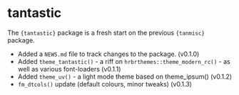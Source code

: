 # tantastic

The `{tantastic}` package is a fresh start on the previous `{tanmisc}` package.

- Added a `NEWS.md` file to track changes to the package. (v0.1.0)
- Added `theme_tantastic()` - a riff on `hrbrthemes::theme_modern_rc()` - as well as various font-loaders (v0.1.1)
- Added `theme_uv()` - a light mode theme based on theme_ipsum() (v0.1.2)
- `fm_dtcols()` update (default colours, minor tweaks) (v0.1.3)
